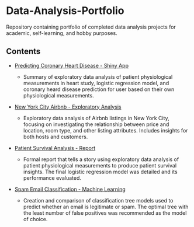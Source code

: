 # Data-Analysis-Portfolio
Repository containing portfolio of completed data analysis projects for academic, self-learning, and hobby purposes. 

## Contents
- [Predicting Coronary Heart Disease - Shiny App](http://www.primeanalyses.com/)
  - Summary of exploratory data analysis of patient physiological measurements in heart study, logistic regression model, and coronary heard disease prediction for user based on their own physiological measurements.
 
- [New York City Airbnb - Exploratory Analysis](https://github.com/jasminebarrera/Airbnb-EDA/blob/master/Airbnb.R)
  - Exploratory data analysis of Airbnb listings in New York City, focusing on investigating the relationship between price and location, room type, and other listing attributes. Includes insights for both hosts and customers. 
  
- [Patient Survival Analysis - Report](https://github.com/jasminebarrera/Patient-Survival-Logistic-Regression/blob/master/Patient_Survival.pdf)
  - Formal report that tells a story using exploratory data analysis of patient physiological measurements to produce patient survival insights. The final logistic regression model was detailed and its performance evaluated.
  
- [Spam Email Classification - Machine Learning](https://github.com/jasminebarrera/Spam-Email-Classification-Tree/blob/master/SpamEmails.R)
  - Creation and comparison of classification tree models used to predict whether an email is legitimate or spam. The optimal tree with the least number of false positives was recommended as the model of choice.

